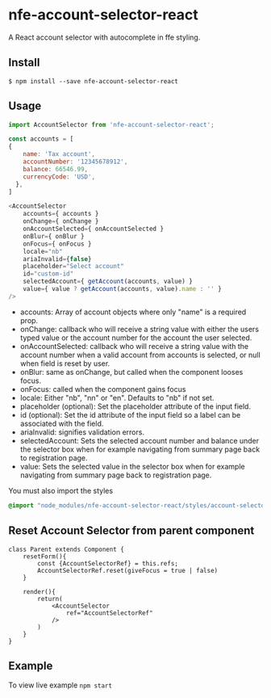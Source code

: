# nfe-account-selector-react

A React account selector with autocomplete in ffe styling.

## Install

```
$ npm install --save nfe-account-selector-react
```

## Usage

```javascript
import AccountSelector from 'nfe-account-selector-react';

const accounts = [
{
    name: 'Tax account',
    accountNumber: '12345678912',
    balance: 66546.99,
    currencyCode: 'USD',
  },
]

<AccountSelector
    accounts={ accounts }
    onChange={ onChange }
    onAccountSelected={ onAccountSelected }
    onBlur={ onBlur }
    onFocus={ onFocus }
    locale="nb"
    ariaInvalid={false}
    placeholder="Select account"
    id="custom-id"
    selectedAccount={ getAccount(accounts, value) }
    value={ value ? getAccount(accounts, value).name : '' }
/>
```
- accounts: Array of account objects where only "name" is a required prop.
- onChange: callback who will receive a string value with either the users typed value or the account number for the account the user selected.
- onAccountSelected: callback who will receive a string value with the account number when a valid account from accounts is selected, or null when field is reset by user.
- onBlur: same as onChange, but called when the component looses focus.
- onFocus: called when the component gains focus
- locale: Either "nb", "nn" or "en". Defaults to "nb" if not set.
- placeholder (optional): Set the placeholder attribute of the input field.
- id (optional): Set the id attribute of the input field so a label can be associated with the field.
- ariaInvalid: signifies validation errors.
- selectedAccount: Sets the selected account number and balance under the selector box when for example navigating from summary page back to registration page.
- value: Sets the selected value in the selector box when for example navigating from summary page back to registration page.

You must also import the styles
```css
@import "node_modules/nfe-account-selector-react/styles/account-selector.less";
```

## Reset Account Selector from parent component

```
class Parent extends Component {
    resetForm(){
        const {AccountSelectorRef} = this.refs;
        AccountSelectorRef.reset(giveFocus = true | false)
    }

    render(){
        return(
            <AccountSelector
                ref="AccountSelectorRef"
            />
        )
    }
}
```
## Example

To view live example `npm start`

